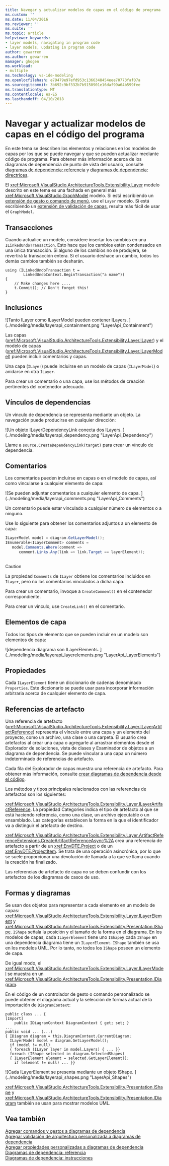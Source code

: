 ```yaml
---
title: Navegar y actualizar modelos de capas en el código de programa | Documentos de Microsoft
ms.custom: ''
ms.date: 11/04/2016
ms.reviewer: ''
ms.suite: ''
ms.topic: article
helpviewer_keywords:
- layer models, navigating in program code
- layer models, updating in program code
author: gewarren
ms.author: gewarren
manager: ghogen
ms.workload:
- multiple
ms.technology: vs-ide-modeling
ms.openlocfilehash: e79479e97efd953c1366348454eee70773faf07a
ms.sourcegitcommit: 3b692c9bf332b7b9150901e16daf99a64b599fee
ms.translationtype: MT
ms.contentlocale: es-ES
ms.lasthandoff: 04/10/2018
---
```

# <a name="navigate-and-update-layer-models-in-program-code"></a>Navegar y actualizar modelos de capas en el código del programa
En este tema se describen los elementos y relaciones en los modelos de capas por los que se puede navegar y que se pueden actualizar mediante código de programa. Para obtener más información acerca de los diagramas de dependencia de punto de vista del usuario, consulte [diagramas de dependencia: referencia](../modeling/layer-diagrams-reference.md) y [diagramas de dependencia: directrices](../modeling/layer-diagrams-guidelines.md).  
  
 El <xref:Microsoft.VisualStudio.ArchitectureTools.Extensibility.Layer> modelo descrito en este tema es una fachada en general más <xref:Microsoft.VisualStudio.GraphModel> modelo. Si está escribiendo un [extensión de gesto o comando de menú](../modeling/add-commands-and-gestures-to-layer-diagrams.md), use el `Layer` modelo. Si está escribiendo un [extensión de validación de capas](../modeling/add-custom-architecture-validation-to-layer-diagrams.md), resulta más fácil de usar el `GraphModel`.  
  
## <a name="transactions"></a>Transacciones  
 Cuando actualice un modelo, considere insertar los cambios en una `ILinkedUndoTransaction`. Esto hace que los cambios estén condensados en una única transacción. Si alguno de los cambios no se produjera, se revertirá la transacción entera. Si el usuario deshace un cambio, todos los demás cambios también se desharán.  
  
```  
using (ILinkedUndoTransaction t =  
        LinkedUndoContext.BeginTransaction("a name"))  
{   
    // Make changes here ....  
    t.Commit(); // Don't forget this!  
}  
```  
  
## <a name="containment"></a>Inclusiones  
 ![Tanto ILayer como ILayerModel pueden contener ILayers. ] (../modeling/media/layerapi_containment.png "LayerApi_Containment")  
  
 Las capas (<xref:Microsoft.VisualStudio.ArchitectureTools.Extensibility.Layer.ILayer>) y el modelo de capas (<xref:Microsoft.VisualStudio.ArchitectureTools.Extensibility.Layer.ILayerModel>) pueden incluir comentarios y capas.  
  
 Una capa (`ILayer`) puede incluirse en un modelo de capas (`ILayerModel`) o anidarse en otra `ILayer`.  
  
 Para crear un comentario o una capa, use los métodos de creación pertinentes del contenedor adecuado.  
  
## <a name="dependency-links"></a>Vínculos de dependencias  
 Un vínculo de dependencia se representa mediante un objeto. La navegación puede producirse en cualquier dirección:  
  
 ![Un objeto ILayerDependencyLink conecta dos ILayers. ] (../modeling/media/layerapi_dependency.png "LayerApi_Dependency")  
  
 Llame a `source.CreateDependencyLink(target)` para crear un vínculo de dependencia.  
  
## <a name="comments"></a>Comentarios  
 Los comentarios pueden incluirse en capas o en el modelo de capas, así como vincularse a cualquier elemento de capa:  
  
 ![Se pueden adjuntar comentarios a cualquier elemento de capa. ] (../modeling/media/layerapi_comments.png "LayerApi_Comments")  
  
 Un comentario puede estar vinculado a cualquier número de elementos o a ninguno.  
  
 Use lo siguiente para obtener los comentarios adjuntos a un elemento de capa:  
  
```csharp  
ILayerModel model = diagram.GetLayerModel();   
IEnumerable<ILayerComment> comments =   
   model.Comments.Where(comment =>   
      comment.Links.Any(link => link.Target == layerElement));  
  
```  
  
> [!CAUTION]
>  La propiedad `Comments` de `ILayer` obtiene los comentarios incluidos en `ILayer`, pero no los comentarios vinculados a dicha capa.  
  
 Para crear un comentario, invoque a `CreateComment()` en el contenedor correspondiente.  
  
 Para crear un vínculo, use `CreateLink()` en el comentario.  
  
## <a name="layer-elements"></a>Elementos de capa  
 Todos los tipos de elemento que se pueden incluir en un modelo son elementos de capa:  
  
 ![dependencia diagrama son ILayerElements. ] (../modeling/media/layerapi_layerelements.png "LayerApi_LayerElements")  
  
## <a name="properties"></a>Propiedades  
 Cada `ILayerElement` tiene un diccionario de cadenas denominado `Properties`. Este diccionario se puede usar para incorporar información arbitraria acerca de cualquier elemento de capa.  
  
## <a name="artifact-references"></a>Referencias de artefacto  
 Una referencia de artefacto (<xref:Microsoft.VisualStudio.ArchitectureTools.Extensibility.Layer.ILayerArtifactReference>) representa el vínculo entre una capa y un elemento del proyecto, como un archivo, una clase o una carpeta. El usuario crea artefactos al crear una capa o agregarle al arrastrar elementos desde el Explorador de soluciones, vista de clases y Examinador de objetos a un diagrama de dependencia. Se puede vincular a una capa un número indeterminado de referencias de artefacto.  
  
 Cada fila del Explorador de capas muestra una referencia de artefacto. Para obtener más información, consulte [crear diagramas de dependencia desde el código](../modeling/create-layer-diagrams-from-your-code.md).  
  
 Los métodos y tipos principales relacionados con las referencias de artefactos son los siguientes:  
  
 <xref:Microsoft.VisualStudio.ArchitectureTools.Extensibility.Layer.ILayerArtifactReference>. La propiedad Categories indica el tipo de artefacto al que se está haciendo referencia, como una clase, un archivo ejecutable o un ensamblado. Las categorías establecen la forma en la que el identificador va a distinguir el artefacto de destino.  
  
 <xref:Microsoft.VisualStudio.ArchitectureTools.Extensibility.Layer.ArtifactReferenceExtensions.CreateArtifactReferenceAsync%2A> crea una referencia de artefacto a partir de un <xref:EnvDTE.Project> o de un <xref:EnvDTE.ProjectItem>. Se trata de una operación asincrónica, por lo que se suele proporcionar una devolución de llamada a la que se llama cuando la creación ha finalizado.  
  
 Las referencias de artefacto de capa no se deben confundir con los artefactos de los diagramas de casos de uso.  
  
## <a name="shapes-and-diagrams"></a>Formas y diagramas  
 Se usan dos objetos para representar a cada elemento en un modelo de capas: <xref:Microsoft.VisualStudio.ArchitectureTools.Extensibility.Layer.ILayerElement> y <xref:Microsoft.VisualStudio.ArchitectureTools.Extensibility.Presentation.IShape>. `IShape` señala la posición y el tamaño de la forma en el diagrama. En los modelos de capas, cada `ILayerElement` tiene uno `IShape`y cada `IShape` en una dependencia diagrama tiene un `ILayerElement`. `IShape` también se usa en los modelos UML. Por lo tanto, no todos los `IShape` poseen un elemento de capa.  
  
 De igual modo, el <xref:Microsoft.VisualStudio.ArchitectureTools.Extensibility.Layer.ILayerModel> se muestra en un <xref:Microsoft.VisualStudio.ArchitectureTools.Extensibility.Presentation.IDiagram>.  
  
 En el código de un controlador de gesto o comando personalizado se puede obtener el diagrama actual y la selección de formas actual de la importación de `DiagramContext`:  
  
```  
public class ... {  
[Import]  
    public IDiagramContext DiagramContext { get; set; }  
...  
public void ... (...)   
{ IDiagram diagram = this.DiagramContext.CurrentDiagram;  
  ILayerModel model = diagram.GetLayerModel();  
  if (model != null)  
  { foreach (ILayer layer in model.Layers) { ... }}  
  foreach (IShape selected in diagram.SelectedShapes)  
  { ILayerElement element = selected.GetLayerElement();  
    if (element != null) ... }}  
```  
  
 ![Cada ILayerElement se presenta mediante un objeto IShape. ] (../modeling/media/layerapi_shapes.png "LayerApi_Shapes")  
  
 <xref:Microsoft.VisualStudio.ArchitectureTools.Extensibility.Presentation.IShape> y <xref:Microsoft.VisualStudio.ArchitectureTools.Extensibility.Presentation.IDiagram> también se usan para mostrar modelos UML. 
  
## <a name="see-also"></a>Vea también  
 [Agregar comandos y gestos a diagramas de dependencia](../modeling/add-commands-and-gestures-to-layer-diagrams.md)   
 [Agregar validación de arquitectura personalizada a diagramas de dependencia](../modeling/add-custom-architecture-validation-to-layer-diagrams.md)   
 [Agregar propiedades personalizadas a diagramas de dependencia](../modeling/add-custom-properties-to-layer-diagrams.md)   
 [Diagramas de dependencia: referencia](../modeling/layer-diagrams-reference.md)   
 [Diagramas de dependencia: instrucciones](../modeling/layer-diagrams-guidelines.md)   
